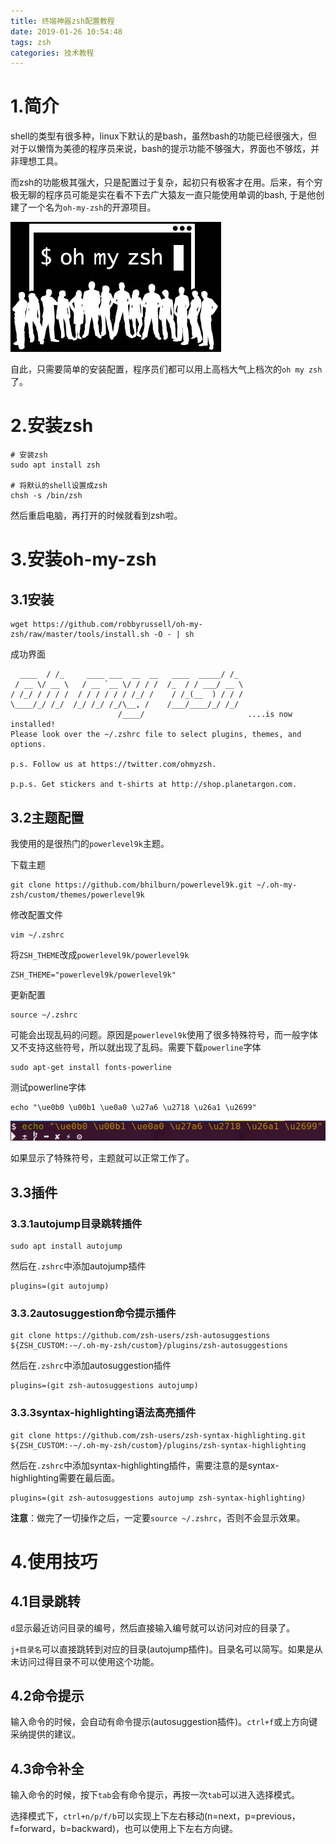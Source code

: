 ```yaml
---
title: 终端神器zsh配置教程
date: 2019-01-26 10:54:48
tags: zsh
categories: 技术教程
---
```


# 1.简介

shell的类型有很多种，linux下默认的是bash，虽然bash的功能已经很强大，但对于以懒惰为美德的程序员来说，bash的提示功能不够强大，界面也不够炫，并非理想工具。

而zsh的功能极其强大，只是配置过于复杂，起初只有极客才在用。后来，有个穷极无聊的程序员可能是实在看不下去广大猿友一直只能使用单调的bash, 于是他创建了一个名为`oh-my-zsh`的开源项目。

![](终端神器zsh配置教程/1.webp)

自此，只需要简单的安装配置，程序员们都可以用上高档大气上档次的`oh my zsh`了。

# 2.安装zsh

```
# 安装zsh
sudo apt install zsh

# 将默认的shell设置成zsh
chsh -s /bin/zsh
```

然后重启电脑，再打开的时候就看到zsh啦。

# 3.安装oh-my-zsh

## 3.1安装

```
wget https://github.com/robbyrussell/oh-my-zsh/raw/master/tools/install.sh -O - | sh
```

成功界面

```
  ____  / /_     ____ ___  __  __   ____  _____/ /_  
 / __ \/ __ \   / __ `__ \/ / / /  /_  / / ___/ __ \ 
/ /_/ / / / /  / / / / / / /_/ /    / /_(__  ) / / / 
\____/_/ /_/  /_/ /_/ /_/\__, /    /___/____/_/ /_/  
                        /____/                       ....is now installed!
Please look over the ~/.zshrc file to select plugins, themes, and options.

p.s. Follow us at https://twitter.com/ohmyzsh.

p.p.s. Get stickers and t-shirts at http://shop.planetargon.com.
```

## 3.2主题配置

我使用的是很热门的`powerlevel9k`主题。

下载主题

```
git clone https://github.com/bhilburn/powerlevel9k.git ~/.oh-my-zsh/custom/themes/powerlevel9k
```

修改配置文件

```
vim ~/.zshrc
```

将`ZSH_THEME`改成`powerlevel9k/powerlevel9k`

```
ZSH_THEME="powerlevel9k/powerlevel9k"
```

更新配置

```
source ~/.zshrc 
```

可能会出现乱码的问题。原因是`powerlevel9k`使用了很多特殊符号，而一般字体又不支持这些符号，所以就出现了乱码。需要下载`powerline`字体

```
sudo apt-get install fonts-powerline
```

测试powerline字体

```
echo "\ue0b0 \u00b1 \ue0a0 \u27a6 \u2718 \u26a1 \u2699"
```

![](终端神器zsh配置教程/2.png)

如果显示了特殊符号，主题就可以正常工作了。

## 3.3插件

### 3.3.1autojump目录跳转插件

```
sudo apt install autojump
```

然后在`.zshrc`中添加autojump插件

```
plugins=(git autojump)
```

### 3.3.2autosuggestion命令提示插件

```
git clone https://github.com/zsh-users/zsh-autosuggestions ${ZSH_CUSTOM:-~/.oh-my-zsh/custom}/plugins/zsh-autosuggestions
```

然后在`.zshrc`中添加autosuggestion插件

```
plugins=(git zsh-autosuggestions autojump)
```

### 3.3.3syntax-highlighting语法高亮插件

```
git clone https://github.com/zsh-users/zsh-syntax-highlighting.git ${ZSH_CUSTOM:-~/.oh-my-zsh/custom}/plugins/zsh-syntax-highlighting
```

然后在`.zshrc`中添加syntax-highlighting插件，需要注意的是syntax-highlighting需要在最后面。

```
plugins=(git zsh-autosuggestions autojump zsh-syntax-highlighting)
```

**注意**：做完了一切操作之后，一定要`source ~/.zshrc`，否则不会显示效果。

# 4.使用技巧

## 4.1目录跳转

`d`显示最近访问目录的编号，然后直接输入编号就可以访问对应的目录了。

`j+目录名`可以直接跳转到对应的目录(autojump插件)。目录名可以简写。如果是从未访问过得目录不可以使用这个功能。

## 4.2命令提示

输入命令的时候，会自动有命令提示(autosuggestion插件)。`ctrl+f`或上方向键采纳提供的建议。

## 4.3命令补全

输入命令的时候，按下`tab`会有命令提示，再按一次`tab`可以进入选择模式。

选择模式下，`ctrl+n/p/f/b`可以实现上下左右移动(n=next，p=previous，f=forward，b=backward)，也可以使用上下左右方向键。